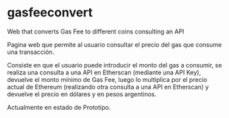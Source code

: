 # gasfeeconvert
Web that converts Gas Fee to different coins consulting an API

Pagina web que permite al usuario consultar el precio del gas que consume una transacción.

Consiste en que el usuario puede introducir el monto del gas a consumir, se realiza una consulta a una API en Etherscan (mediante una API Key), devuelve el monto mínimo de Gas Fee, luego lo multiplica por el precio actual de Ethereum (realizando otra consulta a una API en Etherscan) y devuelve el precio en dólares y en pesos argentinos.

Actualmente en estado de Prototipo.
